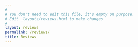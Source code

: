 ```yaml
---
#
# You don't need to edit this file, it's empty on purpose.
# Edit _layouts/reviews.html to make changes
#
layout: reviews
permalink: /reviews/
title: Reviews
---
```

